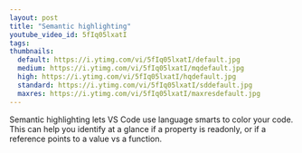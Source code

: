 ```yaml
---
layout: post
title: "Semantic highlighting"
youtube_video_id: 5fIq05lxatI
tags:
thumbnails:
  default: https://i.ytimg.com/vi/5fIq05lxatI/default.jpg
  medium: https://i.ytimg.com/vi/5fIq05lxatI/mqdefault.jpg
  high: https://i.ytimg.com/vi/5fIq05lxatI/hqdefault.jpg
  standard: https://i.ytimg.com/vi/5fIq05lxatI/sddefault.jpg
  maxres: https://i.ytimg.com/vi/5fIq05lxatI/maxresdefault.jpg
---
```


Semantic highlighting lets VS Code use language smarts to color your code. This can help you identify at a glance if a property is readonly, or if a reference points to a value vs a function.
